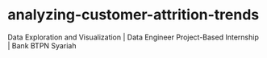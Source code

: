 # analyzing-customer-attrition-trends
Data Exploration and Visualization | Data Engineer Project-Based Internship |  Bank BTPN Syariah
